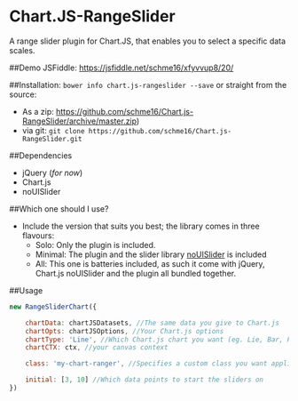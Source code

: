 # Chart.JS-RangeSlider
A range slider plugin for Chart.JS, that enables you to select a specific data scales.

##Demo
JSFiddle: https://jsfiddle.net/schme16/xfyvvup8/20/

##Installation:
`bower info chart.js-rangeslider --save`
or straight from the source:
 - As a zip: https://github.com/schme16/Chart.js-RangeSlider/archive/master.zip)
 - via git: `git clone https://github.com/schme16/Chart.js-RangeSlider.git`

##Dependencies
 - jQuery (_for now_)
 - Chart.js
 - noUISlider

##Which one should I use?
 - Include the version that suits you best; the library comes in three flavours:
   - Solo: Only the plugin is included.
   - Minimal: The plugin and the slider library [noUISlider](https://github.com/leongersen/noUiSlider) is included
   - All: This one is batteries included, as such it come with jQuery, Chart.js noUISlider and the plugin all bundled together.
  
##Usage
```javascript
new RangeSliderChart({

	chartData: chartJSDatasets, //The same data you give to Chart.js
	chartOpts: chartJSOptions, //Your Chart.js options
	chartType: 'Line', //Which Chart.js chart you want (eg. Lie, Bar, Pie, etc.)
	chartCTX: ctx, //your canvas context

	class: 'my-chart-ranger', //Specifies a custom class you want applied to your sliders

	initial: [3, 10] //Which data points to start the sliders on
})
```
